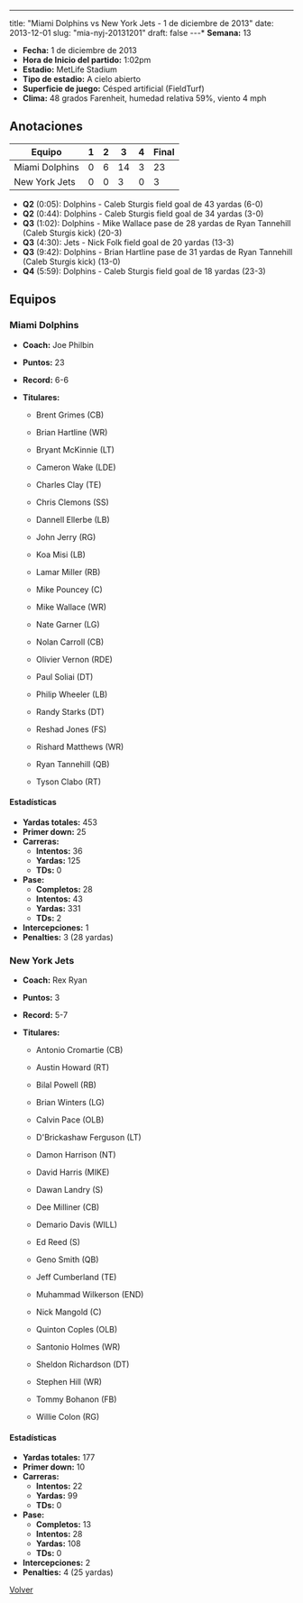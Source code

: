 ---
title: "Miami Dolphins vs New York Jets - 1 de diciembre de 2013"
date: 2013-12-01
slug: "mia-nyj-20131201"
draft: false
---* **Semana:** 13
* **Fecha:** 1 de diciembre de 2013
* **Hora de Inicio del partido:** 1:02pm
* **Estadio:** MetLife Stadium
* **Tipo de estadio:** A cielo abierto
* **Superficie de juego:** Césped artificial (FieldTurf)
* **Clima:** 48 grados Farenheit, humedad relativa 59%, viento 4 mph




## Anotaciones
| Equipo | 1 | 2 | 3 | 4 | Final |
|--------|---|---|---|---|-------|
| Miami Dolphins  | 0 | 6 | 14 | 3  | 23 |
| New York Jets  | 0 | 0 | 3 | 0  | 3 |
* **Q2** (0:05): Dolphins - Caleb Sturgis field goal de 43 yardas (6-0)
* **Q2** (0:44): Dolphins - Caleb Sturgis field goal de 34 yardas (3-0)
* **Q3** (1:02): Dolphins - Mike Wallace pase de 28 yardas de Ryan Tannehill (Caleb Sturgis kick) (20-3)
* **Q3** (4:30): Jets - Nick Folk field goal de 20 yardas (13-3)
* **Q3** (9:42): Dolphins - Brian Hartline pase de 31 yardas de Ryan Tannehill (Caleb Sturgis kick) (13-0)
* **Q4** (5:59): Dolphins - Caleb Sturgis field goal de 18 yardas (23-3)


## Equipos


### Miami Dolphins
* **Coach:** Joe Philbin
* **Puntos:** 23
* **Record:** 6-6
* **Titulares:** 

  * Brent Grimes (CB) 

  * Brian Hartline (WR) 

  * Bryant McKinnie (LT) 

  * Cameron Wake (LDE) 

  * Charles Clay (TE) 

  * Chris Clemons (SS) 

  * Dannell Ellerbe (LB) 

  * John Jerry (RG) 

  * Koa Misi (LB) 

  * Lamar Miller (RB) 

  * Mike Pouncey (C) 

  * Mike Wallace (WR) 

  * Nate Garner (LG) 

  * Nolan Carroll (CB) 

  * Olivier Vernon (RDE) 

  * Paul Soliai (DT) 

  * Philip Wheeler (LB) 

  * Randy Starks (DT) 

  * Reshad Jones (FS) 

  * Rishard Matthews (WR) 

  * Ryan Tannehill (QB) 

  * Tyson Clabo (RT) 

#### Estadísticas
* **Yardas totales:** 453
* **Primer down:** 25
* **Carreras:**
  * **Intentos:** 36
  * **Yardas:** 125
  * **TDs:** 0
* **Pase:**
  * **Completos:** 28
  * **Intentos:** 43
  * **Yardas:** 331
  * **TDs:** 2
* **Intercepciones:** 1
* **Penalties:** 3 (28 yardas)

### New York Jets
* **Coach:** Rex Ryan
* **Puntos:** 3
* **Record:** 5-7
* **Titulares:** 

  * Antonio Cromartie (CB) 

  * Austin Howard (RT) 

  * Bilal Powell (RB) 

  * Brian Winters (LG) 

  * Calvin Pace (OLB) 

  * D'Brickashaw Ferguson (LT) 

  * Damon Harrison (NT) 

  * David Harris (MIKE) 

  * Dawan Landry (S) 

  * Dee Milliner (CB) 

  * Demario Davis (WILL) 

  * Ed Reed (S) 

  * Geno Smith (QB) 

  * Jeff Cumberland (TE) 

  * Muhammad Wilkerson (END) 

  * Nick Mangold (C) 

  * Quinton Coples (OLB) 

  * Santonio Holmes (WR) 

  * Sheldon Richardson (DT) 

  * Stephen Hill (WR) 

  * Tommy Bohanon (FB) 

  * Willie Colon (RG) 

#### Estadísticas
* **Yardas totales:** 177
* **Primer down:** 10
* **Carreras:**
  * **Intentos:** 22
  * **Yardas:** 99
  * **TDs:** 0
* **Pase:**
  * **Completos:** 13
  * **Intentos:** 28
  * **Yardas:** 108
  * **TDs:** 0
* **Intercepciones:** 2
* **Penalties:** 4 (25 yardas)


[Volver](/historia/2013)
